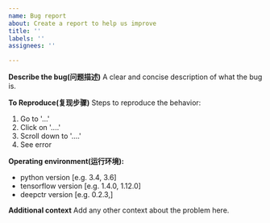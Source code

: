 ```yaml
---
name: Bug report
about: Create a report to help us improve
title: ''
labels: ''
assignees: ''

---
```


**Describe the bug(问题描述)**
A clear and concise description of what the bug is.

**To Reproduce(复现步骤)**
Steps to reproduce the behavior:
1. Go to '...'
2. Click on '....'
3. Scroll down to '....'
4. See error

**Operating environment(运行环境):**
 - python version [e.g. 3.4, 3.6]
 - tensorflow version [e.g. 1.4.0, 1.12.0]
 - deepctr version [e.g. 0.2.3,]

**Additional context**
Add any other context about the problem here.
